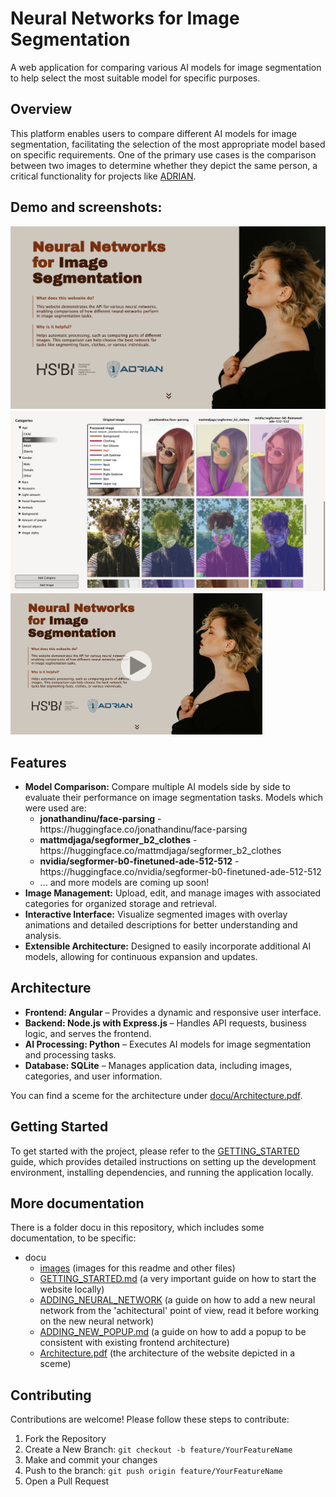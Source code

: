 # Neural Networks for Image Segmentation

A web application for comparing various AI models for image segmentation to help select the most suitable model for specific purposes.

## Overview

This platform enables users to compare different AI models for image segmentation, facilitating the selection of the most appropriate model based on specific requirements. One of the primary use cases is the comparison between two images to determine whether they depict the same person, a critical functionality for projects like <a href="https://www.hsbi.de/wirtschaft/forschung/arbeitsgruppe-angewandte-ki/adrian">ADRIAN</a>.

## Demo and screenshots:
<img src="./docu/images/homepage_screenshot_no_video.png" alt="Homepage">
<br>
<img src="./docu/images/comparation_page_screenshot.jpeg" alt="Comparation page">
<br>
<a href="https://www.youtube.com/watch?v=HCTjcWAPbTU?autoplay=1" style="max-width: 80vw"><img src="./docu/images/homepage_screenshot.png" alt="Demo login" style="max-width:80%;"></a>

## Features
<ul>
<li><b>Model Comparison:</b> Compare multiple AI models side by side to evaluate their performance on image segmentation tasks. Models which were used are:
<ul>
<li><b>jonathandinu/face-parsing</b> - https://huggingface.co/jonathandinu/face-parsing</li>
<li><b>mattmdjaga/segformer_b2_clothes</b> - https://huggingface.co/mattmdjaga/segformer_b2_clothes</li>
<li><b>nvidia/segformer-b0-finetuned-ade-512-512</b> - https://huggingface.co/nvidia/segformer-b0-finetuned-ade-512-512</li>
<li> ... and more models are coming up soon!</li>
</ul>
</li>
<li><b>Image Management:</b> Upload, edit, and manage images with associated categories for organized storage and retrieval.</li>
<li><b>Interactive Interface:</b> Visualize segmented images with overlay animations and detailed descriptions for better understanding and analysis.</li>
<li><b>Extensible Architecture:</b> Designed to easily incorporate additional AI models, allowing for continuous expansion and updates.</li>
</ul>

## Architecture
<ul>
<li><b>Frontend: Angular</b> – Provides a dynamic and responsive user interface.</li>
<li><b>Backend: Node.js with Express.js </b> – Handles API requests, business logic, and serves the frontend.</li>
<li><b>AI Processing: Python</b> – Executes AI models for image segmentation and processing tasks.</li>
<li><b>Database: SQLite</b> – Manages application data, including images, categories, and user information.</li>
</ul>
You can find a sceme for the architecture under <a href='./docu/Architecture.pdf'>docu/Architecture.pdf</a>.

## Getting Started

To get started with the project, please refer to the <a href='./docu/GETTING_STARTED.md'>GETTING_STARTED</a> guide, which provides detailed instructions on setting up the development environment, installing dependencies, and running the application locally.

## More documentation

There is a folder docu in this repository, which includes some documentation, to be specific:
- docu<br>
  - <a href='./docu/images'>images</a> (images for this readme and other files)
  - <a href='./docu/GETTING_STARTED.md'>GETTING_STARTED.md</a> (a very important guide on how to start the website locally)
  - <a href='./docu/ADDING_NEURAL_NETWORK.md'>ADDING_NEURAL_NETWORK</a> (a guide on how to add a new neural network from the 'achitectural' point of view, read it before working on the new neural network)
  - <a href='./docu/ADDING_NEW_POPUP.md'>ADDING_NEW_POPUP.md</a> (a guide on how to add a popup to be consistent with existing frontend architecture)
  - <a href='-/docu/Architecture.pdf'>Architecture.pdf</a> (the architecture of the website depicted in a sceme)


## Contributing

Contributions are welcome! Please follow these steps to contribute:
<ol>
<li>Fork the Repository</li>
<li>Create a New Branch: <code>git checkout -b feature/YourFeatureName
</code></li>
<li>Make and commit your changes</li>
<li>Push to the branch: <code>git push origin feature/YourFeatureName</code></li>
<li>Open a Pull Request</li>
</ol>
